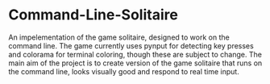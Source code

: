 # Command-Line-Solitaire
An impelementation of the game solitaire, designed to work on the command line.
The game currently uses pynput for detecting key presses and colorama for terminal coloring, though these are subject to change.
The main aim of the project is to create version of the game solitaire that runs on the command line, looks visually good and respond to real time input.
